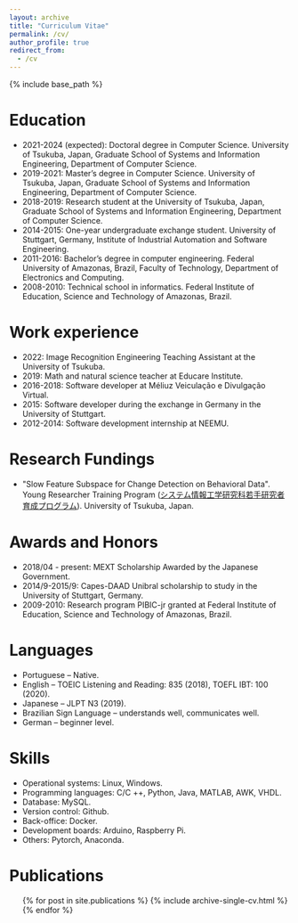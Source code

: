 ```yaml
---
layout: archive
title: "Curriculum Vitae"
permalink: /cv/
author_profile: true
redirect_from:
  - /cv
---
```


{% include base_path %}

Education
======
*	2021-2024 (expected): Doctoral degree in Computer Science. University of Tsukuba, Japan, Graduate School of Systems and Information Engineering, Department of Computer Science.
*	2019-2021: Master’s degree in Computer Science. University of Tsukuba, Japan, Graduate School of Systems and Information Engineering, Department of Computer Science.
*	2018-2019: Research student at the University of Tsukuba, Japan, Graduate School of Systems and Information Engineering, Department of Computer Science.
*	2014-2015: One-year undergraduate exchange student. University of Stuttgart, Germany, Institute of Industrial Automation and Software Engineering.
*	2011-2016: Bachelor’s degree in computer engineering. Federal University of Amazonas, Brazil, Faculty of Technology, Department of Electronics and Computing.
*	2008-2010: Technical school in informatics. Federal Institute of Education, Science and Technology of Amazonas, Brazil.

Work experience
======
*	2022: Image Recognition Engineering Teaching Assistant at the University of Tsukuba.
*	2019: Math and natural science teacher at Educare Institute.
* 2016-2018: Software developer at Méliuz Veiculação e Divulgação Virtual.
*	2015: Software developer during the exchange in Germany in the University of Stuttgart.
*	2012-2014: Software development internship at NEEMU.

Research Fundings
======
*	"Slow Feature Subspace for Change Detection on Behavioral Data". Young Researcher Training Program ([システム情報工学研究科若手研究者育成プログラム](https://www.sie.tsukuba.ac.jp/edu/re_program)). University of Tsukuba, Japan.

Awards and Honors
======
*	2018/04 - present: MEXT Scholarship Awarded by the Japanese Government.
*	2014/9-2015/9: Capes-DAAD Unibral scholarship to study in the University of Stuttgart, Germany.
*	2009-2010: Research program PIBIC-jr granted at Federal Institute of Education, Science and Technology of Amazonas, Brazil.

Languages
======
*	Portuguese  – Native.
*	English – TOEIC Listening and Reading: 835 (2018), TOEFL IBT: 100 (2020).
*	Japanese – JLPT N3 (2019).
*	Brazilian Sign Language – understands well, communicates well.
*	German – beginner level.

Skills
======
*	Operational systems: Linux, Windows.
*	Programming languages: C/C ++, Python, Java, MATLAB, AWK, VHDL.
*	Database: MySQL.
*	Version control: Github.
*	Back-office: Docker.
*	Development boards: Arduino, Raspberry Pi.
*	Others: Pytorch, Anaconda.

Publications
======
  <ul>{% for post in site.publications %}
    {% include archive-single-cv.html %}
  {% endfor %}</ul>